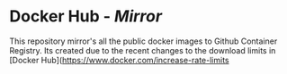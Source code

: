# Docker Hub - ***Mirror***
This repository mirror's all the public docker images to Github Container Registry.
Its created due to the recent changes to the download limits in [Docker Hub](https://www.docker.com/increase-rate-limits